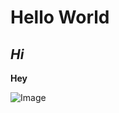 # Hello World
## *Hi*

**Hey**

![Image][1]

[1]: https://www.google.com/url?sa=i&url=http%3A%2F%2Fclipart-library.com%2Fworld-cliparts.html&psig=AOvVaw085T8kVYpPwhkgt-ZcwHcm&ust=1664398190438000&source=images&cd=vfe&ved=0CAwQjRxqFwoTCKiKnsnstfoCFQAAAAAdAAAAABAH